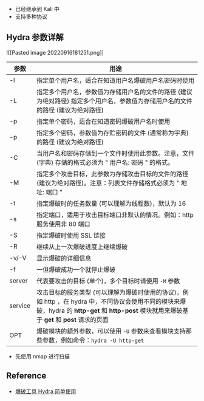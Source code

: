 - 已经继承到 Kali 中
- 支持多种协议

## Hydra 参数详解

![[Pasted image 20220916181251.png]]

| 参数    | 用途                                                                                                                         |
| ------- | ---------------------------------------------------------------------------------------------------------------------------- |
| -l      | 指定单个用户名，适合在知道用户名爆破用户名密码时使用                                                                         |
| -L      | 指定多个用户名，参数值为存储用户名的文件的路径 (建议为绝对路径) 指定多个用户名，参数值为存储用户名的文件的路径 (建议为绝对路径) |
| -p      |    指定单个密码，适合在知道密码爆破用户名时使用                                                                                                                          |
| -p      | 指定多个密码，参数值为存贮密码的文件 (通常称为字典) 的路径 (建议为绝对路径)                                                                                                                             |
| -C      |   当用户名和密码存储到一个文件时使用此参数。注意，文件 (字典) 存储的格式必须为 " 用户名: 密码 " 的格式。                                                                                                                           |
| -M      |   指定多个攻击目标，此参数为存储攻击目标的文件的路径 (建议为绝对路径)。注意：列表文件存储格式必须为 " 地址: 端口 "                                                                                                                           |
| -t      |       指定爆破时的任务数量 (可以理解为线程数)，默认为 16                                                                                                                       |
| -s      |     指定端口，适用于攻击目标端口非默认的情况。例如：http 服务使用非 80 端口                                                                                                                         |
| -S      |     指定爆破时使用 SSL 链接                                                                                                                         |
| -R      |    继续从上一次爆破进度上继续爆破                                                                                                                          |
| -v/-V   |     显示爆破的详细信息                                                                                                                         |
| -f      |     一但爆破成功一个就停止爆破                                                                                                                         |
| server  |  代表要攻击的目标 (单个)，多个目标时请使用 `-M` 参数                                                                                                                            |
| service |攻击目标的服务类型 (可以理解为爆破时使用的协议)，例如 http ，在 hydra 中，不同协议会使用不同的模块来爆破，hydra 的 **http-get** 和 **http-post** 模块就用来爆破基于 **get** 和 **post** 请求的页面                                                                                                                              |
| OPT     | 爆破模块的额外参数，可以使用 `-U` 参数来查看模块支持那些参数，例如命令：`hydra -U http-get`                                                                                                                             |

- 先使用 nmap 进行扫描

## Reference

- [爆破工具 Hydra 简单使用](https://www.jianshu.com/p/4da49f179cee)
